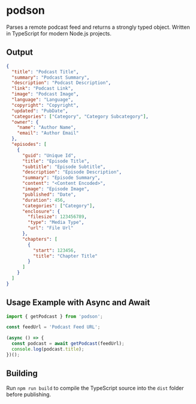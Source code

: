 # podson

Parses a remote podcast feed and returns a strongly typed object. Written in
TypeScript for modern Node.js projects.

## Output

```json
{
  "title": "Podcast Title",
  "summary": "Podcast Summary",
  "description": "Podcast Description",
  "link": "Podcast Link",
  "image": "Podcast Image",
  "language": "Language",
  "copyright": "Copyright",
  "updated": "PubDate",
  "categories": ["Category", "Category Subcategory"],
  "owner": {
    "name": "Author Name",
    "email": "Author Email"
  },
  "episodes": [
    {
      "guid": "Unique Id",
      "title": "Episode Title",
      "subtitle": "Episode Subtitle",
      "description": "Episode Description",
      "summary": "Episode Summary",
      "content": "<Content Encoded>",
      "image": "Episode Image",
      "published": "Date",
      "duration": 456,
      "categories": ["Category"],
      "enclosure": {
        "filesize": 123456789,
        "type": "Media Type",
        "url": "File Url"
      },
      "chapters": [
        {
          "start": 123456,
          "title": "Chapter Title"
        }
      ]
    }
  ]
}
```

## Usage Example with Async and Await

```ts
import { getPodcast } from 'podson';

const feedUrl = 'Podcast Feed URL';

(async () => {
  const podcast = await getPodcast(feedUrl);
  console.log(podcast.title);
})();
```

## Building

Run `npm run build` to compile the TypeScript source into the `dist` folder
before publishing.
